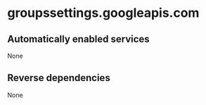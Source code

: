 # groupssettings.googleapis.com

## Automatically enabled services

None

## Reverse dependencies

None
